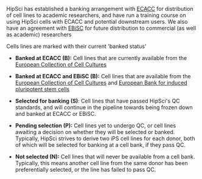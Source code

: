 
HipSci has established a banking arrangement with [ECACC](https://www.phe-culturecollections.org.uk/) for distribution of cell
lines to academic researchers, and have run a training course on using HipSci
cells with ECACC and potential downstream users. We also have an agreement
with [EBiSC](http://www.ebisc.org/) for future distribution to commercial (as well as
academic) researchers

Cells lines are marked with their current 'banked status'

* **Banked at ECACC <span class="b-status banked-ecacc">(B)</span>:**
Cell lines that are currently available from the
[European Collection of Cell Cultures](https://www.phe-culturecollections.org.uk/products/celllines/hipsci/index.jsp)

* **Banked at ECACC and EBiSC <span class="b-status banked-ebisc">(B)</span>:**
Cell lines that are available from the
[European Collection of Cell Cultures](https://www.phe-culturecollections.org.uk/products/celllines/hipsci/index.jsp)
and [European Bank for induced pluripotent stem cells](http://www.ebisc.org)

* **Selected for banking <span class="b-status bank-selected">(S)</span>**: Cell lines that have passed HipSci's QC standards,
and will continue in the pipeline towards being frozen down and banked at ECACC
or EBiSC.

* **Pending selection (P):** Cell lines yet to undergo QC, or cell lines awaiting a
decision on whether they will be selected or banked. Typically, HipSci strives
to derive two iPS cell lines for each donor, both of which will be selected for
banking at a cell bank, if they pass QC.

* **Not selected (N):** Cell lines that will never be available from a cell bank.
Typically, this means another cell line from the same donor has been
preferentially selected, or the line has failed to pass QC.
